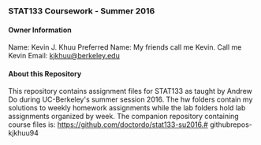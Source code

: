 
### STAT133 Coursework - Summer 2016

#### Owner Information
Name: Kevin J. Khuu
Preferred Name: My friends call me Kevin. Call me Kevin
Email: kjkhuu@berkeley.edu

#### About this Repository
This repository contains assignment files for STAT133 as taught by Andrew Do during UC-Berkeley's summer session 2016.  The hw folders contain my solutions to weekly homework assignments while the lab folders hold lab assignments organized by week.  The companion repository containing course files is: https://github.com/doctordo/stat133-su2016.# githubrepos-kjkhuu94
